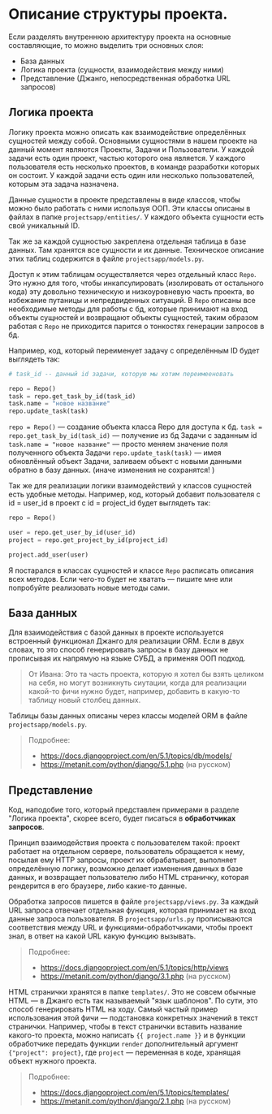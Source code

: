 # Описание структуры проекта.

Если разделять внутреннюю архитектуру проекта на основные составляющие, то можно выделить три основных слоя: 
- База данных 
- Логика проекта (сущности, взаимодействия между ними)
- Представление (Джанго, непосредственная обработка URL запросов) 


## Логика проекта
Логику проекта можно описать как взаимодействие определённых сущностей между собой. Основными сущностями в нашем проекте на данный момент являются Проекты, Задачи и Пользователи. У каждой задачи есть один проект, частью которого она является. У каждого пользователя есть несколько проектов, в команде разработки которых он состоит. У каждой задачи есть один или несколько пользователей, которым эта задача назначена. 

Данные сущности в проекте представлены в виде классов, чтобы можно было работать с ними используя ООП. 
Эти классы описаны в файлах в папке `projectsapp/entities/`. У каждого объекта сущности есть свой уникальный ID. 

Так же за каждой сущностью закреплена отдельная таблица в базе данных. Там хранятся все сущности и их данные. Техническое описание этих таблиц содержится в файле `projectsapp/models.py`. 

Доступ к этим таблицам осуществляется через отдельный класс `Repo`. Это нужно для того, чтобы инкапсулировать (изолировать от остального кода) эту довольно техническую и низкоуровневую часть проекта, во избежание путаницы и непредвиденных ситуаций. В `Repo` описаны все необходимые методы для работы с бд, которые принимают на вход объекты сущностей и возвращают объекты сущностей, таким образом работая с `Repo` не приходится парится о тонкостях генерации запросов в бд. 

Например, код, который переименует задачу с определённым ID будет выглядеть так:

```py
# task_id -- данный id задачи, которую мы хотим переимееновать

repo = Repo() 
task = repo.get_task_by_id(task_id) 
task.name = "новое название"
repo.update_task(task)
```

`repo = Repo()` — создание объекта класса Repo для доступа к бд.
`task = repo.get_task_by_id(task_id)` — получение из бд Задачи с заданным id
`task.name = "новое название"` — просто меняем значение поля полученного объекта Задачи
`repo.update_task(task)` — имея обновлённый объект Задачи, заливаем объект с новыми данными обратно в базу данных. (иначе изменения не сохранятся! )

Так же для реализации логики взаимодействий у классов сущностей есть удобные методы. 
Например, код, который добавит пользователя с id = user_id в проект с id = project_id будет выглядеть так:

```py
repo = Repo()

user = repo.get_user_by_id(user_id)
project = repo.get_project_by_id(project_id)

project.add_user(user)
```

Я постарался в классах сущностей и классе `Repo` расписать описания всех методов. Если чего-то будет не хватать — пишите мне или попробуйте реализовать новые методы сами. 

## База данных 

Для взаимодействия с базой данных в проекте используется встроенный функционал Джанго для реализации ORM. Если в двух словах, то это способ генерировать запросы в базу данных не прописывая их напрямую на языке СУБД, а применяя ООП подход.
> От Ивана: Это та часть проекта, которую я хотел бы взять целиком на себя, но могут возникнуть сиутации, когда для реализации какой-то фичи нужно будет, например, добавить в какую-то таблицу новый столбец данных.

Таблицы базы данных описаны через классы моделей ORM в файле `projectsapp/models.py`.
> Подробнее: 
> - https://docs.djangoproject.com/en/5.1/topics/db/models/
> - https://metanit.com/python/django/5.1.php (на русском)

## Представление

Код, наподобие того, который представлен примерами в разделе "Логика проекта", скорее всего, будет писаться в __обработчиках запросов__. 

Принцип взаимодействия проекта с пользователем такой: проект работает на отдельном сервере, пользователь обращается к нему, посылая ему HTTP запросы, проект их обрабатывает, выполняет определённую логику, возможно делает изменения данных в базе данных, и возвращает пользователю либо HTML страничку, которая рендерится в его браузере, либо какие-то данные. 

Обработка запросов пишется в файле `projectsapp/views.py`. За каждый URL запроса отвечает отдельная функция, которая принимает на вход данные запроса пользователя. В `projectsapp/urls.py` прописываются соответствия между URL и функциями-обработчиками, чтобы проект знал, в ответ на какой URL какую функцию вызывать. 
> Подробнее: 
> - https://docs.djangoproject.com/en/5.1/topics/http/views
> - https://metanit.com/python/django/3.1.php (на русском)

HTML странички хранятся в папке `templates/`. Это не совсем обычные HTML — в Джанго есть так называемый "язык шаблонов". По сути, это способ генерировать HTML на ходу. Самый частый пример использования этой фичи — подстановка конкретных значений в текст странички. Например, чтобы в текст странички вставить название какого-то проекта, можно написать `{{ project.name }}` и в функции обработчике передать функции `render` дополнительный аргумент `{"project": project}`, где `project` — переменная в коде, хранящая объект нужного проекта. 
> Подробнее: 
> - https://docs.djangoproject.com/en/5.1/topics/templates/
> - https://metanit.com/python/django/2.1.php (на русском)

